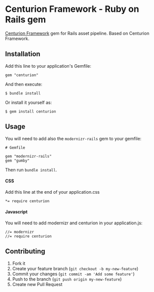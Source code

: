 # Centurion Framework - Ruby on Rails gem

[Centurion Framework](http://www.centurionframework.com/) gem for Rails asset pipeline. Based on Centurion Framework.

## Installation

Add this line to your application's Gemfile:

    gem "centurion"

And then execute:

    $ bundle install

Or install it yourself as:

    $ gem install centurion

## Usage

You will need to add also the <code>modernizr-rails</code>  gem to your gemfile:

    # Gemfile
    
    gem "modernizr-rails"
    gem "gumby"
Then run <code>bundle install</code>.

#### CSS

Add this line at the end of your application.css

    *= require centurion

#### Javascript

You will need to add modernizr and centurion in your application.js:

    //= modernizr
    //= require centurion

## Contributing

1. Fork it
2. Create your feature branch (`git checkout -b my-new-feature`)
3. Commit your changes (`git commit -am 'Add some feature'`)
4. Push to the branch (`git push origin my-new-feature`)
5. Create new Pull Request